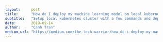 ```yaml
---
layout:     post
title:      "How do I deploy my machine learning model on local kubernetes"
subtitle:   "Setup local kubernetes cluster with a few commands and deploy machine learning iris model."
date:       2019-09-14
author:     "Canh Tran"
medium_url: "https://medium.com/the-tech-warrior/how-do-i-deploy-my-machine-learning-model-on-local-kubernetes-94c1eb8f623b"
---
```

